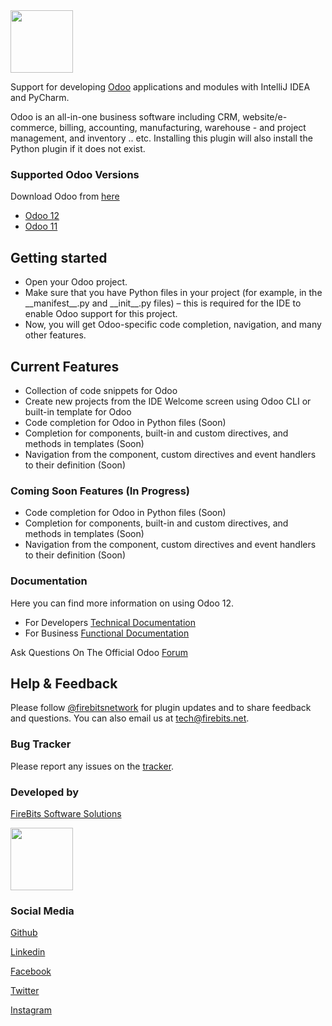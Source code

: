 <img src="https://i.ibb.co/C9SRJnH/odoo.png" width="100px"/>

<p></p>

<p>Support for developing <a href="https://www.odoo.com">Odoo</a> applications and modules with IntelliJ IDEA and PyCharm.</p>

<p></p>

<p>
Odoo is an all-in-one business software including CRM, website/e-commerce, billing, accounting, manufacturing,
warehouse - and project management, and inventory .. etc.
Installing this plugin will also install the Python plugin if it does not exist.
</p>

<h3>Supported Odoo Versions</h3>
<p>Download Odoo from <a href="https://www.odoo.com/page/download">here</a></p>

<ul>
<li><a href="https://www.odoo.com/documentation/12.0/">Odoo 12</a></li>
<li><a href="https://www.odoo.com/documentation/11.0/">Odoo 11</a></li>
</ul>

<h2>Getting started</h2>
<ul>
<li>Open your Odoo project.</li>
<li>Make sure that you have Python files in your project (for example, in the __manifest__.py and __init__.py files) – this is required for the IDE to enable Odoo support for this project.</li>
<li>Now, you will get Odoo-specific code completion, navigation, and many other features.</li>
</ul>
<h2>Current Features</h2>
<ul>
<li>Collection of code snippets for Odoo</li>
<li>Create new projects from the IDE Welcome screen using Odoo CLI or built-in template for Odoo</li>
<li>Code completion for Odoo in Python files (Soon)</li>
<li>Completion for components, built-in and custom directives, and methods in templates (Soon)</li>
<li>Navigation from the component, custom directives and event handlers to their definition (Soon)</li>
</ul>
<h3>Coming Soon Features (In Progress)</h3>
<ul>
<li>Code completion for Odoo in Python files (Soon)</li>
<li>Completion for components, built-in and custom directives, and methods in templates (Soon)</li>
<li>Navigation from the component, custom directives and event handlers to their definition (Soon)</li>
</ul>

<h3>Documentation</h3>
<p>Here you can find more information on using Odoo 12.</p>

<ul>
<li>For Developers <a href="https://www.odoo.com/documentation/12.0/">Technical Documentation</a></li>
<li>For Business <a href="https://www.odoo.com/documentation/user/12.0/">Functional Documentation</a></li>
</ul>

<p></p>
<p>Ask Questions On The Official Odoo <a href="https://www.odoo.com/forum/help-1">Forum</a></p>
<p></p>

<h2>Help & Feedback</h2>
<p>
 Please follow <a href="https://www.twitter.com/firebitsnetwork">@firebitsnetwork</a> for plugin updates and to share
 feedback and questions. You can also email us at <a href="mailto:tech@firebits.net">tech@firebits.net</a>.
</p>

<p></p>

<h3>Bug Tracker</h3>
<p>Please report any issues on the <a href="https://github.com/firebitsnetwork/odoo-intellij/issues">tracker</a>.</p>

<p></p>

<h3>Developed by</h3>
<p><a href="https://firebits.net">FireBits Software Solutions</a></p>
<img src="https://i.ibb.co/j4vs0x8/Logo300.png" width="100px"/>

<h3>Social Media</h3>
<p><a href="https://github.com/firebitsnetwork">Github</a></p>
<p><a href="https://linkedin.com/company/firebitsnetwork">Linkedin</a></p>
<p><a href="https://fb.com/firebits">Facebook</a></p>
<p><a href="https://twitter.com/firebitsnetwork">Twitter</a></p>
<p><a href="https://instagram.com/firebitsnetwork">Instagram</a></p>